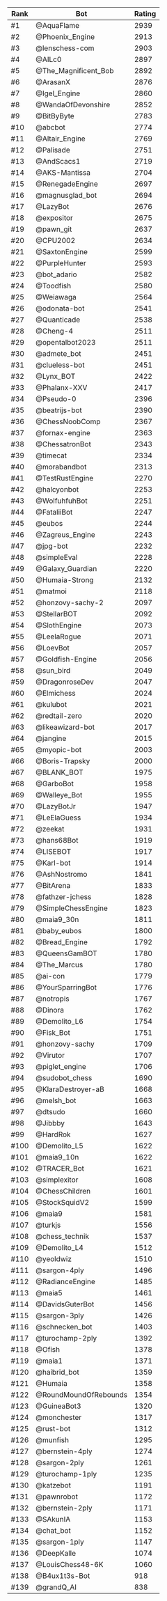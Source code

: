 Rank|Bot|Rating
---|---|---
#1|@AquaFlame|2939
#2|@Phoenix_Engine|2913
#3|@lenschess-com|2903
#4|@AILc0|2897
#5|@The_Magnificent_Bob|2892
#6|@ArasanX|2876
#7|@Igel_Engine|2860
#8|@WandaOfDevonshire|2852
#9|@BitByByte|2783
#10|@abcbot|2774
#11|@Altair_Engine|2769
#12|@Palisade|2751
#13|@AndScacs1|2719
#14|@AKS-Mantissa|2704
#15|@RenegadeEngine|2697
#16|@magnusglad_bot|2694
#17|@LazyBot|2676
#18|@expositor|2675
#19|@pawn_git|2637
#20|@CPU2002|2634
#21|@SaxtonEngine|2599
#22|@PurpleHunter|2593
#23|@bot_adario|2582
#24|@Toodfish|2580
#25|@Weiawaga|2564
#26|@odonata-bot|2541
#27|@Quanticade|2538
#28|@Cheng-4|2511
#29|@opentalbot2023|2511
#30|@admete_bot|2451
#31|@clueless-bot|2451
#32|@Lynx_BOT|2422
#33|@Phalanx-XXV|2417
#34|@Pseudo-0|2396
#35|@beatrijs-bot|2390
#36|@ChessNoobComp|2367
#37|@fornax-engine|2363
#38|@ChessatronBot|2343
#39|@timecat|2334
#40|@morabandbot|2313
#41|@TestRustEngine|2270
#42|@halcyonbot|2253
#43|@WolfuhfuhBot|2251
#44|@FataliiBot|2247
#45|@eubos|2244
#46|@Zagreus_Engine|2243
#47|@jpg-bot|2232
#48|@simpleEval|2228
#49|@Galaxy_Guardian|2220
#50|@Humaia-Strong|2132
#51|@matmoi|2118
#52|@honzovy-sachy-2|2097
#53|@StellarBOT|2092
#54|@SlothEngine|2073
#55|@LeelaRogue|2071
#56|@LoevBot|2057
#57|@Goldfish-Engine|2056
#58|@sun_bird|2049
#59|@DragonroseDev|2047
#60|@Elmichess|2024
#61|@kulubot|2021
#62|@redtail-zero|2020
#63|@likeawizard-bot|2017
#64|@jangine|2015
#65|@myopic-bot|2003
#66|@Boris-Trapsky|2000
#67|@BLANK_BOT|1975
#68|@GarboBot|1958
#69|@Walleye_Bot|1955
#70|@LazyBotJr|1947
#71|@LeElaGuess|1934
#72|@zeekat|1931
#73|@hans68Bot|1919
#74|@LISEBOT|1917
#75|@Karl-bot|1914
#76|@AshNostromo|1841
#77|@BitArena|1833
#78|@fathzer-jchess|1828
#79|@SimpleChessEngine|1823
#80|@maia9_30n|1811
#81|@baby_eubos|1800
#82|@Bread_Engine|1792
#83|@QueensGamBOT|1780
#84|@The_Marcus|1780
#85|@ai-con|1779
#86|@YourSparringBot|1776
#87|@notropis|1767
#88|@Dinora|1762
#89|@Demolito_L6|1754
#90|@Fisk_Bot|1751
#91|@honzovy-sachy|1709
#92|@Virutor|1707
#93|@piglet_engine|1706
#94|@sudobot_chess|1690
#95|@KlaraDestroyer-aB|1668
#96|@melsh_bot|1663
#97|@dtsudo|1660
#98|@Jibbby|1643
#99|@HardRok|1627
#100|@Demolito_L5|1622
#101|@maia9_10n|1622
#102|@TRACER_Bot|1621
#103|@simplexitor|1608
#104|@ChessChildren|1601
#105|@StockSquidV2|1599
#106|@maia9|1581
#107|@turkjs|1556
#108|@chess_technik|1537
#109|@Demolito_L4|1512
#110|@yeoldwiz|1510
#111|@sargon-4ply|1496
#112|@RadianceEngine|1485
#113|@maia5|1461
#114|@DavidsGuterBot|1456
#115|@sargon-3ply|1426
#116|@schnecken_bot|1403
#117|@turochamp-2ply|1392
#118|@Ofish|1378
#119|@maia1|1371
#120|@haibrid_bot|1359
#121|@Humaia|1358
#122|@RoundMoundOfRebounds|1354
#123|@GuineaBot3|1320
#124|@monchester|1317
#125|@rust-bot|1312
#126|@munfish|1295
#127|@bernstein-4ply|1274
#128|@sargon-2ply|1261
#129|@turochamp-1ply|1235
#130|@katzebot|1191
#131|@pawnrobot|1172
#132|@bernstein-2ply|1171
#133|@SAkunIA|1153
#134|@chat_bot|1152
#135|@sargon-1ply|1147
#136|@DeepKalle|1074
#137|@LouisChess48-6K|1060
#138|@B4ux1t3s-Bot|918
#139|@grandQ_AI|838
